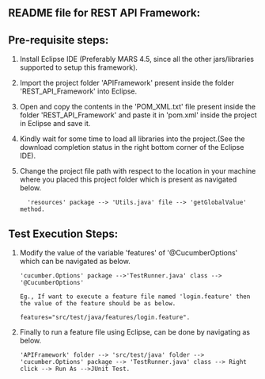 README file for REST API Framework:
------------------------------

Pre-requisite steps:     
--------------------

1. Install Eclipse IDE (Preferably MARS 4.5, since all the other jars/libraries supported to setup this framework).

2. Import the project folder 'APIFramework' present inside the folder 'REST_API_Framework' into Eclipse.

3. Open and copy the contents in the 'POM_XML.txt' file present inside the folder 'REST_API_Framework' and paste it in 'pom.xml' inside the project in Eclipse and save it.

4. Kindly wait for some time to load all libraries into the project.(See the download completion status in the right bottom corner of the Eclipse IDE).

5. Change the project file path with respect to the location in your machine where you placed this project folder which is present as navigated below.

         'resources' package --> 'Utils.java' file --> 'getGlobalValue' method.

Test Execution Steps:
---------------------

1.  Modify the value of the variable 'features' of '@CucumberOptions' which can be navigated as below.

        'cucumber.Options' package -->'TestRunner.java' class --> '@CucumberOptions'
        
        Eg., If want to execute a feature file named 'login.feature' then the value of the feature should be as below.
	      
        features="src/test/java/features/login.feature".
  
2. Finally to run a feature file using Eclipse, can be done by navigating as below.
       
       'APIFramework' folder --> 'src/test/java' folder --> 'cucumber.Options' package --> 'TestRunner.java' class --> Right click --> Run As -->JUnit Test.
